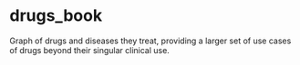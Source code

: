 # drugs_book
Graph of drugs and diseases they treat, providing a larger set of use cases of drugs beyond their singular clinical use. 

